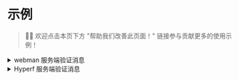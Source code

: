 # 示例

> 👏🏻 欢迎点击本页下方 "帮助我们改善此页面！" 链接参与贡献更多的使用示例！

<details>
    <summary>webman 服务端验证消息</summary>

```php
<?php

namespace app\controller;

use EasyWeChat\OfficialAccount\Application;
use support\Request;
use support\Redis;
use Symfony\Component\Cache\Psr16Cache;
use Symfony\Component\Cache\Adapter\RedisAdapter;
use Symfony\Component\HttpFoundation\HeaderBag;
use Symfony\Component\HttpFoundation\Request as SymfonyRequest;

// 授权事件回调地址：http://easywechat.com/OfficialAccount/server

class OfficialAccount
{
    public function server(Request $request)
    {
        $config = config('wechatv6.official_account');
        $app = new Application($config);
        $symfony_request = new SymfonyRequest($request->get(), $request->post(), [], $request->cookie(), [], [], $request->rawBody());
        $symfony_request->headers = new HeaderBag($request->header());
        $app->setRequestFromSymfonyRequest($symfony_request);//必须替换服务端请求
        //$app->setCache(new Psr16Cache(new RedisAdapter(Redis::connection()->client())));//根据需要替换缓存，access_token公众号的全局唯一接口调用凭据会使用该缓存存储
        $server = $app->getServer();
        $response = $server->serve();

        return response($response->getBody());
    }
}
```

</details>


<details>
    <summary>Hyperf 服务端验证消息</summary>
  
  ##### 方法一：
  * 安装包，composer require limingxinleo/easywechat-classmap，
  * 在授权回调地址中使用：
  ```php
  <?php

namespace app\controller;

use EasyWeChat\OfficialAccount\Application;
use Hyperf\HttpServer\Contract\RequestInterface;
use Hyperf\HttpServer\Contract\ResponseInterface;
use Psr\SimpleCache\CacheInterface;
use Hyperf\Context\ApplicationContext;

// 授权事件回调地址：http://easywechat.com/OfficialAccount/server

class OfficialAccount
{
    public function server(RequestInterface $request, ResponseInterface $response)
    {
        $app = new Application(config('wechat.defaults'));
        
        if (method_exists($app, 'setRequest')) {
            $app->setRequest($request);  //必须替换服务端请求
        }

        if (method_exists($app, 'setCache')) {
            $app->setCache(ApplicationContext::getContainer()->get(CacheInterface::class)  //可选，根据实际需求替换缓存
        }

        $server = $app->getServer();
        
        $server->with(function ($message, \Closure $next) {
            return '谢谢关注！';
            
            // 你的自定义逻辑
            // return $next($message);
        });
        
        return $server->serve();
    }
}
  ```

##### 方法二：
* 安装包，composer require pengxuxu/hyperf-easywechat6，包里已替换了服务端请求和缓存，并封装了公众号、微信支付、小程序等外观。
* 参照文档在授权回调地址和其他场景中直接使用。
</details>


